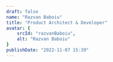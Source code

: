 ```yaml
---
draft: false
name: "Razvan Baboiu"
title: "Product Architect & Developer"
avatar: {
    srcId: "razvanBaboiu",
    alt: "Razvan Baboiu"
}
publishDate: "2022-11-07 15:39"
---
```

